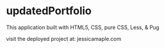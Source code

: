 # updatedPortfolio
This application built with HTML5, CSS, pure CSS, Less, & Pug

visit the deployed project at: jessicamaple.com
